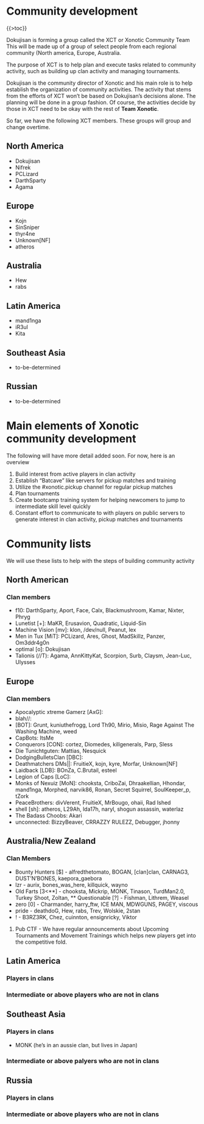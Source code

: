 Community development
=====================

{{\>toc}}

Dokujisan is forming a group called the XCT or Xonotic Community Team
This will be made up of a group of select people from each regional community (North america, Europe, Australia.

The purpose of XCT is to help plan and execute tasks related to community activity, such as building up clan activity and managing tournaments.

Dokujisan is the community director of Xonotic and his main role is to help establish the organization of community activities.
The activity that stems from the efforts of XCT won’t be based on Dokujisan’s decisions alone. The planning will be done in a group fashion.
Of course, the activities decide by those in XCT need to be okay with the rest of **Team Xonotic**.

So far, we have the following XCT members. These groups will group and change overtime.

North America
-------------

-   Dokujisan
-   Nifrek
-   PCLizard
-   DarthSparty
-   Agama

Europe
------

-   Kojn
-   SinSniper
-   thyr4ne
-   Unknown[NF]
-   atheros

Australia
---------

-   Hew
-   rabs

Latin America
-------------

-   mand1nga
-   iR3ul
-   Kita

Southeast Asia
--------------

-   to-be-determined

Russian
-------

-   to-be-determined

Main elements of Xonotic community development
==============================================

The following will have more detail added soon. For now, here is an overview

1.  Build interest from active players in clan activity
2.  Establish “Batcave” like servers for pickup matches and training
3.  Utilize the \#xonotic.pickup channel for regular pickup matches
4.  Plan tournaments
5.  Create bootcamp training system for helping newcomers to jump to intermediate skill level quickly
6.  Constant effort to communicate to with players on public servers to generate interest in clan activity, pickup matches and tournaments

Community lists
===============

We will use these lists to help with the steps of building community activity

North American
--------------

### Clan members

-   f10: DarthSparty, Aport, Face, Calx, Blackmushroom, Kamar, Nixter, Phryg
-   Lunetist [+]: MaKR, Erusavion, Quadratic, Liquid-Sin
-   Machine Vision [mv]: klon, /dev/null, Peanut, lex
-   Men in Tux [MiT]: PCLizard, Ares, Ghost, MadSkillz, Panzer, Om3ddr4g0n
-   optimal [o]: Dokujisan
-   Talionis (//T): Agama, AnnKittyKat, Scorpion, Surb, Claysm, Jean-Luc, Ulysses

Europe
------

### Clan members

-   Apocalyptic xtreme Gamerz [AxG]:
-   blah//:
-   [BOT]: Grunt, kuniuthefrogg, Lord Th90, Mirio, Misio, Rage Against The Washing Machine, weed
-   CapBots: ItsMe
-   Conquerors [CON]: cortez, Diomedes, killgenerals, Parp, Sless
-   Die Tunichtguten: Mattias, Nesquick
-   DodgingBulletsClan [DBC]:
-   Deathmatchers DMs||: FruitieX, kojn, kyre, Morfar, Unknown[NF]
-   Laidback [LDB]: BOnZa, C.Brutail, esteel
-   Legion of Caps [LoC]:
-   Monks of Nexuiz [MoN]: chooksta, CriboZai, Dhraakellian, Hhondar, mand1nga, Morphed, narvik86, Ronan, Secret Squirrel, SoulKeeper\_p, tZork
-   PeaceBrothers: divVerent, FruitieX, MrBougo, ohaii, Rad Ished
-   shell [sh]: atheros, L29Ah, lda17h, naryl, shogun assassin, waterlaz
-   The Badass Choobs: Akari
-   unconnected: BizzyBeaver, CRRAZZY RULEZZ, Debugger, jhonny

Australia/New Zealand
---------------------

### Clan Members

-   Bounty Hunters [\$] - alfredthetomato, BOGAN, [clan]clan, CARNAG3, DUST’N’BONES, kaepora\_gaebora
-   lzr - aurix, bones\_was\_here, killquick, wayno
-   Old Farts [3\<**] - chooksta, Mickrip, MONK, Tinason, TurdMan2.0, Turkey Shoot, Zoltan,
    ** Questionable [?] - Fishman, Lithrem, Weasel
-   zero [0] - Charmander, harry\_ftw, ICE MAN, MDWGUNS, PAGEY, viscous
-   pride - deathdoG, Hew, rabs, Trev, Wolskie, 2stan
-   ! - B3RZ3RK, Chez, cuinnton, ensignricky, Viktor

1.  Pub CTF - We have regular announcements about Upcoming Tournaments and Movement Trainings which helps new players get into the competitive fold.

Latin America
-------------

### Players in clans

### Intermediate or above players who are not in clans

Southeast Asia
--------------

### Players in clans

-   MONK (he’s in an aussie clan, but lives in Japan)

### Intermediate or above palyers who are not in clans

Russia
------

### Players in clans

### Intermediate or above players who are not in clans
